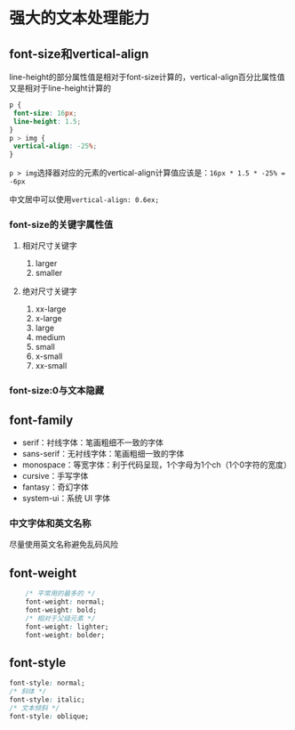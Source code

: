 # 强大的文本处理能力

## font-size和vertical-align

line-height的部分属性值是相对于font-size计算的，vertical-align百分比属性值又是相对于line-height计算的

```css
p { 
 font-size: 16px; 
 line-height: 1.5; 
} 
p > img { 
 vertical-align: -25%; 
}
```

`p > img`选择器对应的元素的vertical-align计算值应该是：`16px * 1.5 * -25% = -6px`

中文居中可以使用`vertical-align: 0.6ex;`

### font-size的关键字属性值

1. 相对尺寸关键字
    1. larger
    2. smaller

2. 绝对尺寸关键字
    1. xx-large
    2. x-large
    3. large
    4. medium
    5. small
    6. x-small
    7. xx-small

### font-size:0与文本隐藏

## font-family

+ serif：衬线字体：笔画粗细不一致的字体
+ sans-serif：无衬线字体：笔画粗细一致的字体
+ monospace：等宽字体：利于代码呈现，1个字母为1个ch（1个0字符的宽度）
+ cursive：手写字体
+ fantasy：奇幻字体
+ system-ui：系统 UI 字体

### 中文字体和英文名称

尽量使用英文名称避免乱码风险

## font-weight

```css
    /* 平常用的最多的 */ 
    font-weight: normal; 
    font-weight: bold; 
    /* 相对于父级元素 */ 
    font-weight: lighter; 
    font-weight: bolder;
```

## font-style

```css
font-style: normal; 
/* 斜体 */
font-style: italic; 
/* 文本倾斜 */
font-style: oblique;
```
